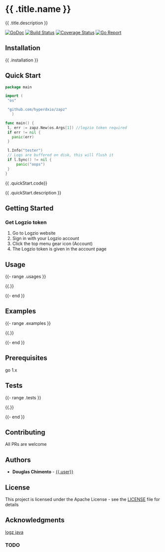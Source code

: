 # {{ .title.name }}

{{ .title.description }}

[![GoDoc][doc-img]][doc] [![Build Status][ci-img]][ci] [![Coverage Status][cov-img]][cov] [![Go Report][report-img]][report]

## Installation
{{ .installation }}

## Quick Start

 ```go
package main

import (
  "os"

  "github.com/hyperdxio/zapz"
    )

func main() {
  l, err := zapz.New(os.Args[1]) //logzio token required
  if err != nil {
    panic(err)
  }

  l.Info("tester")
  // Logs are buffered on disk, this will flush it
  if l.Sync() != nil {
      panic("oops")
  }
}
```
{{ .quickStart.code}}

{{ .quickStart.description }}

## Getting Started

### Get Logzio token
1. Go to Logzio website
2. Sign in with your Logzio account
3. Click the top menu gear icon (Account)
4. The Logzio token is given in the account page

## Usage

{{- range .usages }}

{{.}}

{{- end }}


## Examples

{{- range .examples }}

{{.}}

{{- end }}


## Prerequisites

go 1.x

## Tests

{{- range .tests }}

{{.}}

{{- end }}

## Contributing
 All PRs are welcome

## Authors

* **Douglas Chimento**  - [{{.user}}][me]

## License

This project is licensed under the Apache License - see the [LICENSE](LICENSE) file for details

## Acknowledgments

  [logz java](https://github.com/logzio/logzio-java-sender)

### TODO

[doc-img]: https://godoc.org/github.com/{{.user}}/{{.project}}?status.svg
[doc]: https://godoc.org/github.com/{{.user}}/{{.project}}
[ci-img]: https://travis-ci.org/{{.user}}/{{.project}}.svg?branch=master
[ci]: https://travis-ci.org/{{.user}}/{{.project}}
[cov-img]: https://codecov.io/gh/{{.user}}/{{.project}}/branch/master/graph/badge.svg
[cov]: https://codecov.io/gh/{{.user}}/{{.project}}
[glide.lock]: https://github.com/uber-go/zap/blob/master/glide.lock
[zap]: https://github.com/uber-go/zap
[me]: https://github.com/{{.user}}
[report-img]: https://goreportcard.com/badge/github.com/{{.user}}/{{.project}}
[report]: https://goreportcard.com/report/github.com/{{.user}}/{{.project}}
